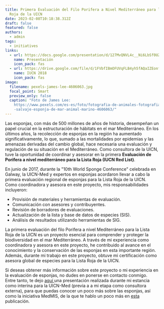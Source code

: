 ```yaml
---
title: Primera Evaluación del Filo Porifera a Nivel Mediterráneo para la Lista
  Roja de la UICN
date: 2023-02-08T10:18:38.312Z
draft: false
featured: false
authors:
  - admin
tags:
  - initiatives
links:
  - url: https://docs.google.com/presentation/d/127MvQNVL4c__Ni6LbSf0UZMkwfVMvqvO/edit?usp=sharing&ouid=107488867288576312186&rtpof=true&sd=true
    name: Presentación
    icon_pack: fas
  - url: https://drive.google.com/file/d/1FVbfIBmOFUVqFLB4yh5fAQaIZEonf5zy/view?usp=sharing
    name: IUCN 2018
    icon_pack: fas
image:
  filename: pexels-james-lee-4606063.jpg
  focal_point: Smart
  preview_only: false
  caption: "Foto de James Lee:
    https://www.pexels.com/es-es/foto/fotografia-de-animales-fotografia-de-vida\
    -salvaje-esponja-de-mar-animal-marino-4606063/"
---
```

<!--StartFragment-->

Las esponjas, con más de 500 millones de años de historia, desempeñan un papel crucial en la estructuración de hábitats en el mar Mediterráneo. En los últimos años, la recolección de esponjas en la región ha aumentado significativamente, lo que, sumado a las mortalidades por epidemias y las amenazas derivadas del cambio global, hace necesaria una evaluación y regulación de su situación en el Mediterráneo. Como consultora de la UICN, tuve la oportunidad de coordinar y asesorar en la primera **Evaluación de Porifera a nivel mediterráneo para la Lista Roja (IUCN Red List)**.

En junio de 2017, durante la "10th World Sponge Conference" celebrada en Galway, la UICN-Med y expertos en esponjas acordaron llevar a cabo la primera evaluación regional de esponjas para la Lista Roja de la UICN. Como coordinadora y asesora en este proyecto, mis responsabilidades incluyeron:

* Provisión de materiales y herramientas de evaluación.
* Comunicación con asesores y contribuyentes.
* Revisión de borradores de evaluaciones.
* Actualización de la lista y base de datos de especies (SIS).
* Análisis de resultados utilizando herramientas de SIG.

<!--EndFragment-->

La primera evaluación del filo Porifera a nivel Mediterráneo para la Lista Roja de la UICN es un proyecto esencial para comprender y proteger la biodiversidad en el mar Mediterráneo. A través de mi experiencia como coordinadora y asesora en este proyecto, he contribuido al avance en el conocimiento y la conservación de las esponjas en esta importante región. Además, durante mi trabajo en este proyecto, obtuve mi certificación como asesora global de especies para la Lista Roja de la UICN. 

Si deseas obtener más información sobre este proyecto o mi experiencia en la evaluación de esponjas, no dudes en ponerse en contacto conmigo. Entre tanto, te dejo [aquí ](https://docs.google.com/presentation/d/127MvQNVL4c__Ni6LbSf0UZMkwfVMvqvO/edit?usp=sharing&ouid=107488867288576312186&rtpof=true&sd=true)una presentación realizada durante mi estancia como interina para la UICN-Med (previa a a mi etapa como consultora externa), para que puedas conocer un poco más sobre las esponjas, así como la iniciativa MedMIS, de la que te hablo un poco más en [esta](https://jessica-bernal.netlify.app/project/iniciativa-medmis/) publicación.

<!--EndFragment-->